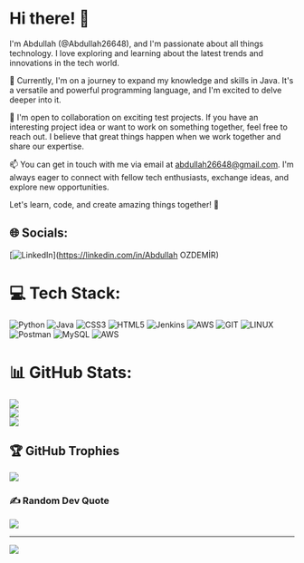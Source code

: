 # Hi there! 👋

I'm Abdullah (@Abdullah26648), and I'm passionate about all things technology. I love exploring and learning about the latest trends and innovations in the tech world.

🌱 Currently, I'm on a journey to expand my knowledge and skills in Java. It's a versatile and powerful programming language, and I'm excited to delve deeper into it.

💞 I'm open to collaboration on exciting test projects. If you have an interesting project idea or want to work on something together, feel free to reach out. I believe that great things happen when we work together and share our expertise.

📫 You can get in touch with me via email at [abdullah26648@gmail.com](mailto:abdullah26648@gmail.com). I'm always eager to connect with fellow tech enthusiasts, exchange ideas, and explore new opportunities.

Let's learn, code, and create amazing things together! 🚀

<!---
Abdullah26648/Abdullah26648 is a ✨ special ✨ repository because its `README.md` (this file) appears on your GitHub profile.
You can click the Preview link to take a look at your changes.
--->
## 🌐 Socials:
[![LinkedIn](https://img.shields.io/badge/LinkedIn-%230077B5.svg?logo=linkedin&logoColor=white)](https://linkedin.com/in/Abdullah OZDEMİR) 

# 💻 Tech Stack:
![Python](https://img.shields.io/badge/python-3670A0?style=for-the-badge&logo=python&logoColor=ffdd54) ![Java](https://img.shields.io/badge/java-%23ED8B00.svg?style=for-the-badge&logo=openjdk&logoColor=white) ![CSS3](https://img.shields.io/badge/css3-%231572B6.svg?style=for-the-badge&logo=css3&logoColor=white) ![HTML5](https://img.shields.io/badge/html5-%23E34F26.svg?style=for-the-badge&logo=html5&logoColor=white) ![Jenkins](https://img.shields.io/badge/jenkins-%232C5263.svg?style=for-the-badge&logo=jenkins&logoColor=white) ![AWS](https://img.shields.io/badge/AWS-%23FF9900.svg?style=for-the-badge&logo=amazon-aws&logoColor=white) ![GIT](https://img.shields.io/badge/Git-fc6d26?style=for-the-badge&logo=git&logoColor=white) ![LINUX](https://img.shields.io/badge/Linux-FCC624?style=for-the-badge&logo=linux&logoColor=black) ![Postman](https://img.shields.io/badge/Postman-FF6C37?style=for-the-badge&logo=postman&logoColor=white) ![MySQL](https://img.shields.io/badge/mysql-%2300000f.svg?style=for-the-badge&logo=mysql&logoColor=white) ![AWS](https://img.shields.io/badge/AWS-%23FF9900.svg?style=for-the-badge&logo=amazon-aws&logoColor=white)
# 📊 GitHub Stats:
![](https://github-readme-stats.vercel.app/api?username=Abdullah26648&theme=midnight-purple&hide_border=false&include_all_commits=true&count_private=true)<br/>
![](https://github-readme-streak-stats.herokuapp.com/?user=Abdullah26648&theme=midnight-purple&hide_border=false)<br/>
![](https://github-readme-stats.vercel.app/api/top-langs/?username=Abdullah26648&theme=midnight-purple&hide_border=false&include_all_commits=true&count_private=true&layout=compact)

## 🏆 GitHub Trophies
![](https://github-profile-trophy.vercel.app/?username=Abdullah26648&theme=juicyfresh&no-frame=false&no-bg=false&margin-w=4)

### ✍️ Random Dev Quote
![](https://quotes-github-readme.vercel.app/api?type=horizontal&theme=radical)

---
[![](https://visitcount.itsvg.in/api?id=Abdullah26648&icon=0&color=0)](https://visitcount.itsvg.in)

<!-- Proudly created with GPRM ( https://gprm.itsvg.in ) -->
